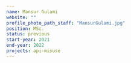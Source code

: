 ```yaml
---
name: Mansur Gulami
website: ""
profile_photo_path_staff: "MansurGulami.jpg"
position: MSc.
status: previous
start-year: 2021
end-year: 2022
projects: api-misuse
---
```


